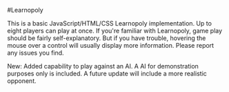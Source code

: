 #Learnopoly

This is a basic JavaScript/HTML/CSS Learnopoly implementation. Up to eight players can play at once. If you're familiar with Learnopoly, game play should be fairly self-explanatory. But if you have trouble, hovering the mouse over a control will usually display more information. Please report any issues you find.

New: Added capability to play against an AI. A AI for demonstration purposes only is included. A future update will include a more realistic opponent.
